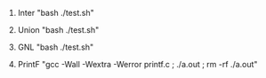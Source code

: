 1) Inter
"bash ./test.sh"

2) Union
"bash ./test.sh"

3) GNL
"bash ./test.sh"

4) PrintF
"gcc -Wall -Wextra -Werror printf.c ; ./a.out ; rm -rf ./a.out"
